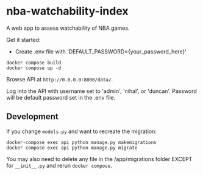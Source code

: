 # nba-watchability-index

A web app to assess watchability of NBA games.


Get it started:

- Create .env file with 'DEFAULT_PASSWORD={your_password_here}'

```
docker compose build
docker compose up -d
```
Browse API at `http://0.0.0.0:8000/data/`.

Log into the API with username set to 'admin', 'nihal', or 'duncan'. Password will be default password set in the .env file.


## Development

If you change `models.py` and want to recreate the migration:

```
docker-compose exec api python manage.py makemigrations
docker compose exec api python manage.py migrate
```

You may also need to delete any file in the /app/migrations folder EXCEPT for `__init__.py` and rerun `docker compose`.
